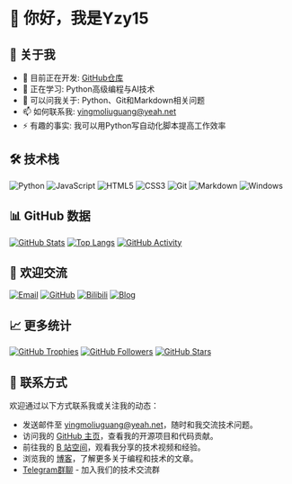 ﻿# 👋 你好，我是Yzy15

## 🚀 关于我

- 🔭 目前正在开发: [GitHub仓库](https://github.com/mc-yzy15)
- 🌱 正在学习: Python高级编程与AI技术
- 💬 可以问我关于: Python、Git和Markdown相关问题
- 📫 如何联系我: [yingmoliuguang@yeah.net](mailto:yingmoliuguang@yeah.net)
- ⚡ 有趣的事实: 我可以用Python写自动化脚本提高工作效率

## 🛠️ 技术栈

![Python](https://img.shields.io/badge/-Python-3776AB?style=for-the-badge&logo=python&logoColor=white)
![JavaScript](https://img.shields.io/badge/-JavaScript-F7DF1E?style=for-the-badge&logo=javascript&logoColor=black)
![HTML5](https://img.shields.io/badge/-HTML5-E34F26?style=for-the-badge&logo=html5&logoColor=white)
![CSS3](https://img.shields.io/badge/-CSS3-1572B6?style=for-the-badge&logo=css3&logoColor=white)
![Git](https://img.shields.io/badge/-Git-F05032?style=for-the-badge&logo=git&logoColor=white)
![Markdown](https://img.shields.io/badge/-Markdown-000000?style=for-the-badge&logo=markdown&logoColor=white)
![Windows](https://img.shields.io/badge/-Windows-0078D6?style=for-the-badge&logo=windows&logoColor=white)

## 📊 GitHub 数据

[![GitHub Stats](https://github-readme-stats.vercel.app/api?username=mc-yzy15&show_icons=true&theme=radical&include_all_commits=true&count_private=true)](https://github.com/mc-yzy15)
[![Top Langs](https://github-readme-stats.vercel.app/api/top-langs/?username=mc-yzy15&layout=compact&theme=radical&hide=html,css)](https://github.com/mc-yzy15)
[![GitHub Activity](https://github-readme-activity-graph.vercel.app/graph?username=mc-yzy15&theme=radical&area=true)](https://github.com/mc-yzy15)

## 🤝 欢迎交流

  [![Email](https://img.shields.io/badge/Email-0078D4?style=for-the-badge&logo=microsoft-outlook&logoColor=white)](mailto:yingmoliuguang@yeah.net)
  [![GitHub](https://img.shields.io/badge/GitHub-181717?style=for-the-badge&logo=github&logoColor=white)](https://github.com/mc-yzy15)
  [![Bilibili](https://img.shields.io/badge/Bilibili-00A1D6?style=for-the-badge&logo=bilibili&logoColor=white)](https://space.bilibili.com/1338637552)
  [![Blog](https://img.shields.io/badge/Blog-21759B?style=for-the-badge&logo=wordpress&logoColor=white)](https://home159263.wordpress.com/)

## 📈 更多统计

[![GitHub Trophies](https://github-profile-trophy.vercel.app/?username=mc-yzy15&theme=radical&row=1)](https://github.com/mc-yzy15)
[![GitHub Followers](https://img.shields.io/github/followers/mc-yzy15?style=social)](https://github.com/mc-yzy15)
[![GitHub Stars](https://img.shields.io/github/stars/mc-yzy15?style=social)](https://github.com/mc-yzy15)

## 🤝 联系方式

欢迎通过以下方式联系我或关注我的动态：

- 发送邮件至 [yingmoliuguang@yeah.net](mailto:yingmoliuguang@yeah.net)，随时和我交流技术问题。
- 访问我的 [GitHub 主页](https://github.com/mc-yzy15)，查看我的开源项目和代码贡献。
- 前往我的 [B 站空间](https://space.bilibili.com/1338637552)，观看我分享的技术视频和经验。
- 浏览我的 [博客](https://home159263.wordpress.com/)，了解更多关于编程和技术的文章。
- [Telegram群聊](https://t.me/yzyfsq) - 加入我们的技术交流群
